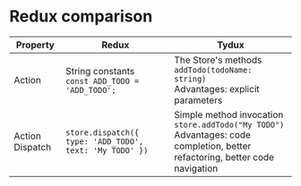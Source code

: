 
# Redux comparison

Property|Redux|Tydux
-|-|-
Action | String constants <br> `const ADD_TODO = 'ADD_TODO';` | The Store's methods <br> `addTodo(todoName: string)` <br> Advantages: explicit parameters 
Action Dispatch | `store.dispatch({ type: 'ADD_TODO', text: 'My TODO' })`    | Simple method invocation <br> `store.addTodo("My TODO")` <br> Advantages: code completion, better refactoring, better code navigation




